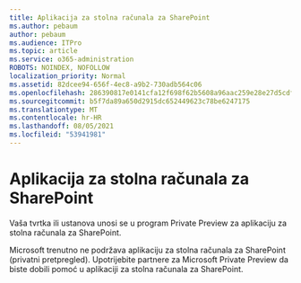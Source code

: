 ```yaml
---
title: Aplikacija za stolna računala za SharePoint
ms.author: pebaum
author: pebaum
ms.audience: ITPro
ms.topic: article
ms.service: o365-administration
ROBOTS: NOINDEX, NOFOLLOW
localization_priority: Normal
ms.assetid: 82dcee94-656f-4ec8-a9b2-730adb564c06
ms.openlocfilehash: 286390817e0141cfa12f698f62b5608a96aac259e28e27d5cdf6e0b1a935d752
ms.sourcegitcommit: b5f7da89a650d2915dc652449623c78be6247175
ms.translationtype: MT
ms.contentlocale: hr-HR
ms.lasthandoff: 08/05/2021
ms.locfileid: "53941981"
---
```

# <a name="desktop-app-for-sharepoint"></a>Aplikacija za stolna računala za SharePoint

Vaša tvrtka ili ustanova unosi se u program Private Preview za aplikaciju za stolna računala za SharePoint.

Microsoft trenutno ne podržava aplikaciju za stolna računala za SharePoint (privatni pretpregled). Upotrijebite partnere za Microsoft Private Preview da biste dobili pomoć u aplikaciji za stolna računala za SharePoint.

